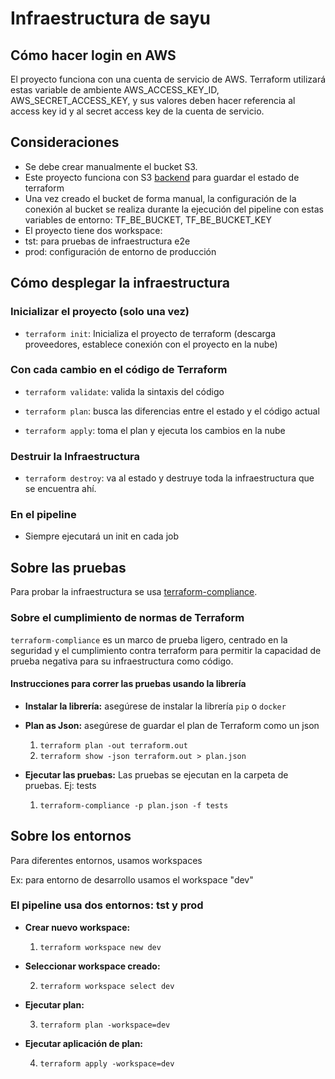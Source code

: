 # Infraestructura de sayu

## Cómo hacer login en AWS

El proyecto funciona con una cuenta de servicio de AWS. Terraform utilizará estas variable de ambiente AWS_ACCESS_KEY_ID, AWS_SECRET_ACCESS_KEY, y sus valores deben hacer referencia al access key id y al secret access key de la cuenta de servicio.

## Consideraciones

- Se debe crear manualmente el bucket S3.
- Este proyecto funciona con S3 [backend](https://www.terraform.io/docs/backends/index.html) para guardar el estado de terraform
- Una vez creado el bucket de forma manual, la configuración de la conexión al bucket se realiza durante la ejecución del pipeline con estas variables de entorno: TF_BE_BUCKET, TF_BE_BUCKET_KEY
- El proyecto tiene dos workspace:
- tst: para pruebas de infraestructura e2e
- prod: configuración de entorno de producción

## Cómo desplegar la infraestructura

### Inicializar el proyecto (solo una vez)

- `terraform init`: Inicializa el proyecto de terraform (descarga proveedores, establece conexión con el proyecto en la nube)

### Con cada cambio en el código de Terraform

- `terraform validate`: valida la sintaxis del código

- `terraform plan`: busca las diferencias entre el estado y el código actual

- `terraform apply`: toma el plan y ejecuta los cambios en la nube

### Destruir la Infraestructura

- `terraform destroy`: va al estado y destruye toda la infraestructura que se encuentra ahí.

### En el pipeline

- Siempre ejecutará un init en cada job

## Sobre las pruebas

Para probar la infraestructura se usa [terraform-compliance](https://terraform-compliance.com/).

### Sobre el cumplimiento de normas de Terraform

`terraform-compliance` es un marco de prueba ligero, centrado en la seguridad y el cumplimiento contra terraform para permitir la capacidad de prueba negativa para su infraestructura como código.

#### Instrucciones para correr las pruebas usando la librería

- **Instalar la librería:** asegúrese de instalar la librería `pip` o `docker`
- **Plan as Json:** asegúrese de guardar el plan de Terraform como un json

  1. `terraform plan -out terraform.out`
  2. `terraform show -json terraform.out > plan.json`

- **Ejecutar las pruebas:** Las pruebas se ejecutan en la carpeta de pruebas. Ej: tests
  1. `terraform-compliance -p plan.json -f tests`

## Sobre los entornos

Para diferentes entornos, usamos workspaces

Ex: para entorno de desarrollo usamos el workspace "dev"

### El pipeline usa dos entornos: tst y prod

- **Crear nuevo workspace:**

  1. `terraform workspace new dev`

- **Seleccionar workspace creado:**

  2. `terraform workspace select dev`

- **Ejecutar plan:**

  3. `terraform plan -workspace=dev`

- **Ejecutar aplicación de plan:**

  4. `terraform apply -workspace=dev`
